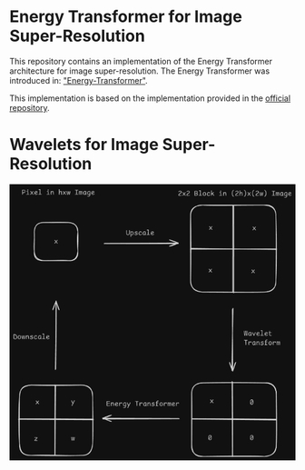 # Energy Transformer for Image Super-Resolution
This repository contains an implementation of the Energy Transformer architecture for image super-resolution. The Energy Transformer was introduced in: ["Energy-Transformer"](https://arxiv.org/pdf/2302.07253).

This implementation is based on the implementation provided in the [official repository](https://github.com/Lemon-cmd/energy-transformer-torch/tree/main).

# Wavelets for Image Super-Resolution
![Pipeline of our Model](SuperresolutionWavelets.png)
